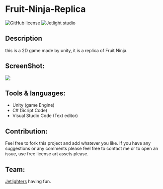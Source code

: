 # Fruit-Ninja-Replica
![GitHub license](https://img.shields.io/github/license/Mohammed-Benotmane/Angry-Birds-Replica.svg)
![Jetlight studio](https://img.shields.io/badge/Made%20by-Jetlight%20studio-blue.svg?color=082544)

## Description
this is a 2D game made by unity, it is a replica of Fruit Ninja.

## ScreenShot:
<img src="ScreenShot/fruitScreen.gif" />

## Tools & languages:
* Unity (game Engine)
* C# (Script Code)
* Visual Studio Code (Text editor)

## Contribution:
Feel free to fork this project and add whatever you like. If you have any suggestions or any comments please feel free to contact me or to open an issue, use free license art assets please.

## Team:
[Jetlighters](https://github.com/JetLightStudio) having fun.
